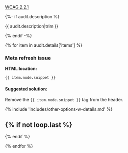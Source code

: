 
<a href="https://www.w3.org/WAI/WCAG21/quickref/?versions=2.0#timing-adjustable">WCAG 2.2.1</a>

{%- if audit.description %}

{{ audit.description|trim }}

{% endif -%}

{% for item in audit.details['items'] %}

### Meta refresh issue

__HTML location:__

```html
{{ item.node.snippet }}
```

#### Suggested solution:

Remove the `{{ item.node.snippet }}` tag from the header.

{% include 'includes/other-options-w-details.md' %}

{% if not loop.last %}
---
{% endif %}
<br>

{% endfor %}

<br>
